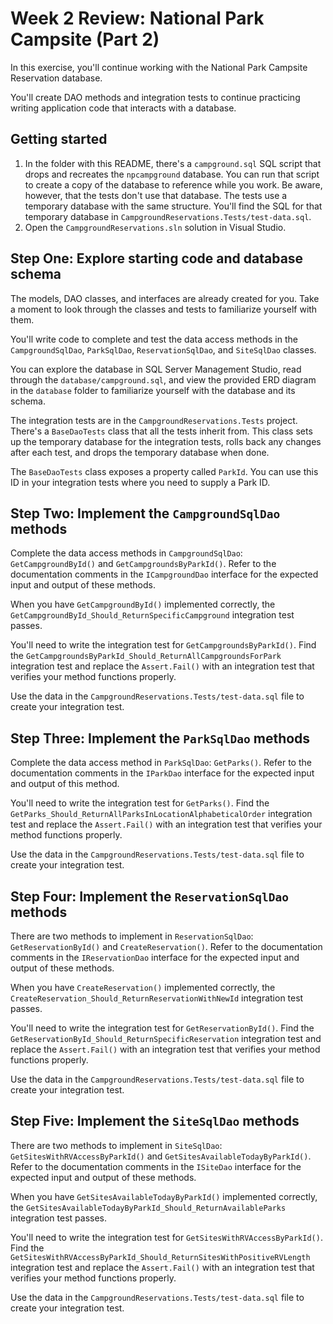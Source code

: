 # Week 2 Review: National Park Campsite (Part 2)

In this exercise, you'll continue working with the National Park Campsite Reservation database. 

You'll create DAO methods and integration tests to continue practicing writing application code that interacts with a database.

## Getting started

1. In the folder with this README, there's a `campground.sql` SQL script that drops and recreates the `npcampground` database. You can run that script to create a copy of the database to reference while you work. Be aware, however, that the tests don't use that database. The tests use a temporary database with the same structure. You'll find the SQL for that temporary database in `CampgroundReservations.Tests/test-data.sql`.
2. Open the `CampgroundReservations.sln` solution in Visual Studio.

## Step One: Explore starting code and database schema

The models, DAO classes, and interfaces are already created for you. Take a moment to look through the classes and tests to familiarize yourself with them.

You'll write code to complete and test the data access methods in the `CampgroundSqlDao`, `ParkSqlDao`, `ReservationSqlDao`, and `SiteSqlDao` classes.

You can explore the database in SQL Server Management Studio, read through the `database/campground.sql`, and view the provided ERD diagram in the `database` folder to familiarize yourself with the database and its schema.

The integration tests are in the `CampgroundReservations.Tests` project. There's a `BaseDaoTests` class that all the tests inherit from. This class sets up the temporary database for the integration tests, rolls back any changes after each test, and drops the temporary database when done.

The `BaseDaoTests` class exposes a property called `ParkId`. You can use this ID in your integration tests where you need to supply a Park ID.

## Step Two: Implement the `CampgroundSqlDao` methods

Complete the data access methods in `CampgroundSqlDao`: `GetCampgroundById()` and `GetCampgroundsByParkId()`. Refer to the documentation comments in the `ICampgroundDao` interface for the expected input and output of these methods.

When you have `GetCampgroundById()` implemented correctly, the `GetCampgroundById_Should_ReturnSpecificCampground` integration test passes.

You'll need to write the integration test for `GetCampgroundsByParkId()`. Find the `GetCampgroundsByParkId_Should_ReturnAllCampgroundsForPark` integration test and replace the `Assert.Fail()` with an integration test that verifies your method functions properly.

Use the data in the `CampgroundReservations.Tests/test-data.sql` file to create your integration test.

## Step Three: Implement the `ParkSqlDao` methods

Complete the data access method in `ParkSqlDao`: `GetParks()`. Refer to the documentation comments in the `IParkDao` interface for the expected input and output of this method.

You'll need to write the integration test for `GetParks()`. Find the `GetParks_Should_ReturnAllParksInLocationAlphabeticalOrder` integration test and replace the `Assert.Fail()` with an integration test that verifies your method functions properly.

Use the data in the `CampgroundReservations.Tests/test-data.sql` file to create your integration test.

## Step Four: Implement the `ReservationSqlDao` methods

There are two methods to implement in `ReservationSqlDao`: `GetReservationById()` and `CreateReservation()`. Refer to the documentation comments in the `IReservationDao` interface for the expected input and output of these methods.

When you have `CreateReservation()` implemented correctly, the `CreateReservation_Should_ReturnReservationWithNewId` integration test passes.

You'll need to write the integration test for `GetReservationById()`. Find the `GetReservationById_Should_ReturnSpecificReservation` integration test and replace the `Assert.Fail()` with an integration test that verifies your method functions properly.

Use the data in the `CampgroundReservations.Tests/test-data.sql` file to create your integration test.

## Step Five: Implement the `SiteSqlDao` methods

There are two methods to implement in `SiteSqlDao`: `GetSitesWithRVAccessByParkId()` and `GetSitesAvailableTodayByParkId()`. Refer to the documentation comments in the `ISiteDao` interface for the expected input and output of these methods.

When you have `GetSitesAvailableTodayByParkId()` implemented correctly, the `GetSitesAvailableTodayByParkId_Should_ReturnAvailableParks` integration test passes.

You'll need to write the integration test for `GetSitesWithRVAccessByParkId()`. Find the `GetSitesWithRVAccessByParkId_Should_ReturnSitesWithPositiveRVLength` integration test and replace the `Assert.Fail()` with an integration test that verifies your method functions properly.

Use the data in the `CampgroundReservations.Tests/test-data.sql` file to create your integration test.
